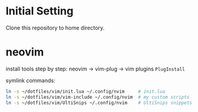 # Initial Setting

Clone this repository to home directory.


# neovim

install tools step by step: neovim -> vim-plug -> vim plugins `PlugInstall`

symlink commands:

```bash
ln -s ~/dotfiles/vim/init.lua ~/.config/nvim     # init.lua
ln -s ~/dotfiles/vim/vim-include ~/.config/nvim  # my custom scripts
ln -s ~/dotfiles/vim/UltiSnips ~/.config/nvim    # UltiSnips snippets
```

